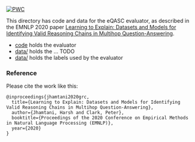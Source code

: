 [![PWC](https://img.shields.io/endpoint.svg?url=https://paperswithcode.com/badge/learning-to-explain-datasets-and-models-for/reasoning-chain-explanations-on-eqasc)](https://paperswithcode.com/sota/reasoning-chain-explanations-on-eqasc?p=learning-to-explain-datasets-and-models-for)

This directory has code and data for the eQASC evaluator, as described in the EMNLP 2020 paper [Learning to Explain: Datasets and Models for Identifying Valid Reasoning Chains in Multihop Question-Answering](https://www.semanticscholar.org/paper/Learning-to-Explain%3A-Datasets-and-Models-for-Valid-Jhamtani-Clark/ebaebfefec9d5c21a4559a1a038743bd437d2f01).

* [code](code/) holds the evaluator
* [data/](data/) holds the ... TODO
* [data/](data/) holds the labels used by the evaluator

### Reference

Please cite the work like this:

```
@inproceedings{jhamtani2020grc,
  title={Learning to Explain: Datasets and Models for Identifying Valid Reasoning Chains in Multihop Question-Answering},
  author={Jhamtani, Harsh and Clark, Peter},
  booktitle={Proceedings of the 2020 Conference on Empirical Methods in Natural Language Processing (EMNLP)},
  year={2020}
}
```
